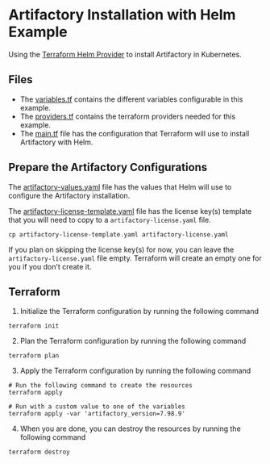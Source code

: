 # Artifactory Installation with Helm Example
Using the [Terraform Helm Provider](https://developer.hashicorp.com/terraform/tutorials/kubernetes/helm-provider) to install Artifactory in Kubernetes.

## Files
- The [variables.tf](variables.tf) contains the different variables configurable in this example.
- The [providers.tf](providers.tf) contains the terraform providers needed for this example.
- The [main.tf](main.tf) file has the configuration that Terraform will use to install Artifactory with Helm.

## Prepare the Artifactory Configurations

The [artifactory-values.yaml](artifactory-values.yaml) file has the values that Helm will use to configure the Artifactory installation.

The [artifactory-license-template.yaml](artifactory-license-template.yaml) file has the license key(s) template that you will need to copy to a `artifactory-license.yaml` file.
```shell
cp artifactory-license-template.yaml artifactory-license.yaml
```

If you plan on skipping the license key(s) for now, you can leave the `artifactory-license.yaml` file empty. Terraform will create an empty one for you if you don't create it.

## Terraform
1. Initialize the Terraform configuration by running the following command
```shell
terraform init
```

2. Plan the Terraform configuration by running the following command
```shell
terraform plan
```

3. Apply the Terraform configuration by running the following command
```shell
# Run the following command to create the resources
terraform apply

# Run with a custom value to one of the variables
terraform apply -var 'artifactory_version=7.98.9'
```

4. When you are done, you can destroy the resources by running the following command
```shell
terraform destroy
```
